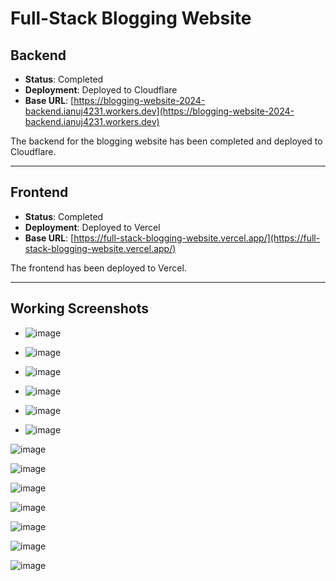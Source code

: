 # Full-Stack Blogging Website

## Backend
- **Status**: Completed
- **Deployment**: Deployed to Cloudflare
- **Base URL**: [https://blogging-website-2024-backend.ianuj4231.workers.dev](https://blogging-website-2024-backend.ianuj4231.workers.dev)

The backend for the blogging website has been completed and deployed to Cloudflare.

---

## Frontend
- **Status**: Completed
- **Deployment**: Deployed to Vercel
- **Base URL**: [https://full-stack-blogging-website.vercel.app/](https://full-stack-blogging-website.vercel.app/)


The frontend has been deployed to Vercel.

---

## Working Screenshots

- ![image](https://github.com/user-attachments/assets/1523b156-b807-44cc-919c-c40a0b55a537)

- ![image](https://github.com/user-attachments/assets/92ed0932-1e5a-4a1f-8db6-333383a39c25)

- ![image](https://github.com/user-attachments/assets/d04839b4-4991-479f-9167-3a9f6ce26e4a)

- ![image](https://github.com/user-attachments/assets/76446c36-55da-40a8-8aff-7f7886ccd1be)

- ![image](https://github.com/user-attachments/assets/d5dab71f-e9af-4b5e-ae6f-36174fc18f8f)

- ![image](https://github.com/user-attachments/assets/694819ca-576d-4cf1-84dc-44a579f89d78)

![image](https://github.com/user-attachments/assets/f9f12bc9-2a12-4742-bf32-eac51f9b58a1)
 
![image](https://github.com/user-attachments/assets/5a8e23b4-0ac5-4f19-9e56-7bf02164ff50)
 
![image](https://github.com/user-attachments/assets/051cdab9-006a-45ce-a79e-9af65ea09df0)

![image](https://github.com/user-attachments/assets/0d85c054-7773-48b4-bb80-ce296780ba21)

![image](https://github.com/user-attachments/assets/13b14bcb-0c24-434c-99e5-8afc6ced6807)

![image](https://github.com/user-attachments/assets/ce7ca43a-c8c5-406a-abc9-8f496cef27fc)

 
![image](https://github.com/user-attachments/assets/089a3762-874b-4c7b-9ef9-835b48988d8b)
 
 
 


 
 
 
 


 

